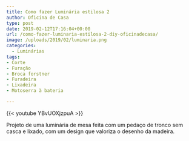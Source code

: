 ```yaml
---
title: Como fazer Luminária estilosa 2
author: Oficina de Casa
type: post
date: 2019-02-12T17:16:04+00:00
url: /como-fazer-luminaria-estilosa-2-diy-oficinadecasa/
image: /uploads/2019/02/luminaria.png
categories:
  - Luminárias
tags:
- Corte
- Furação
- Broca forstner
- Furadeira
- Lixadeira
- Motoserra à bateria

---
```

{{< youtube YBvUOXjzpuA >}}

Projeto de uma luminária de mesa feita com um pedaço de tronco sem casca e lixado, com um design que valoriza o desenho da madeira.
